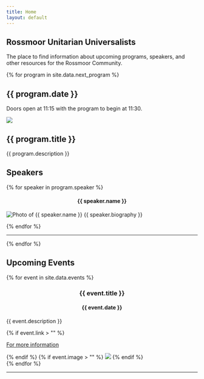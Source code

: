 ```yaml
---
title: Home
layout: default
---
```

<section>
    <div class="container text-center home-head">
        <h1>Rossmoor Unitarian Universalists</h1>
        <p class="lead text-muted">The place to find information about upcoming programs, speakers, and other resources
        for the Rossmoor Community.</p>
        <p></p>
    </div>
    <div class="container">
        {% for program in site.data.next_program %}
        <div class="row">
            <h2>{{ program.date }}</h2>
            <p>Doors open at 11:15 with the program to begin at 11:30.</p>
        </div>
        <div class="row">
            <div class="col-3">
                <img src="assets/images/{{ program.image }}" class="img-fluid">
            </div>
            <div class="col-9">
                <h2>{{ program.title }}</h2>
                <p>{{ program.description  }}</p>
            </div>
        </div>
        <div class="row">
            <h2>Speakers</h2>
            {% for speaker in program.speaker %}
            <div class="col-12 col-md-4">
                <h4 style="text-align: center;">{{ speaker.name }}</h4>
                <p><img src="assets/images/{{speaker.image}}" class="float-start w-50 p-2" alt="Photo of {{ speaker.name }}">
                {{ speaker.biography }}</p>
            </div>
            {% endfor %}
        </div>
        <hr>
        {% endfor %}
        <div class="row">
            <h2>Upcoming Events</h2>
            {% for event in site.data.events %}
            <div class="col-12 col-md-4">
                <h3 style="text-align: center;">{{ event.title }}</h3>
                <h4 style="text-align: center;">{{ event.date }}</h4>
                <p>{{ event.description }}</p>
                {% if event.link > "" %}
                    <p><a href="{{ event.link }}" target="_blank">For more information</a></p>
                {% endif %}
                {% if event.image > "" %}
                    <img src="assets/images/{{ event.image }}" class="img-fluid">
                {% endif %}
            </div>
            {% endfor %}
        </div>
        <hr>
    </div>
</section>